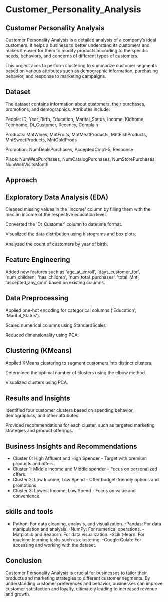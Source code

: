 # Customer_Personality_Analysis

## Customer Personality Analysis

Customer Personality Analysis is a detailed analysis of a company’s ideal customers. It helps a business to better understand its customers and makes it easier for them to modify products according to the specific needs, behaviors, and concerns of different types of customers.

This project aims to perform clustering to summarize customer segments based on various attributes such as demographic information, purchasing behavior, and response to marketing campaigns.



## Dataset

The dataset contains information about customers, their purchases, promotions, and demographics. Attributes include:

People: ID, Year_Birth, Education, Marital_Status, Income, Kidhome, Teenhome, Dt_Customer, Recency, Complain

Products: MntWines, MntFruits, MntMeatProducts, MntFishProducts, MntSweetProducts, MntGoldProds

Promotion: NumDealsPurchases, AcceptedCmp1-5, Response

Place: NumWebPurchases, NumCatalogPurchases, NumStorePurchases, NumWebVisitsMonth


## Approach

## Exploratory Data Analysis (EDA)

Cleaned missing values in the 'Income' column by filling them with the median income of the respective education level.

Converted the 'Dt_Customer' column to datetime format.

Visualized the data distribution using histograms and box plots.

Analyzed the count of customers by year of birth.


## Feature Engineering

Added new features such as 'age_at_enroll', 'days_customer_for', 'num_children', 'has_children', 'num_total_purchases', 'total_Mnt', 'accepted_any_cmp' based on existing columns.

## Data Preprocessing

Applied one-hot encoding for categorical columns ('Education', 'Marital_Status').

Scaled numerical columns using StandardScaler.

Reduced dimensionality using PCA.

## Clustering (KMeans)
Applied KMeans clustering to segment customers into distinct clusters.

Determined the optimal number of clusters using the elbow method.

Visualized clusters using PCA.


## Results and Insights
Identified four customer clusters based on spending behavior, demographics, and other attributes.

Provided recommendations for each cluster, such as targeted marketing strategies and product offerings.

## Business Insights and Recommendations
- Cluster 0: High Affluent and High Spender - Target with premium products and offers.
- Cluster 1: Middle income and Middle spender - Focus on personalized offers.
- Cluster 2: Low Income, Low Spend - Offer budget-friendly options and promotions.
- Cluster 3: Lowest Income, Low Spend - Focus on value and convenience.

  
## skills and tools 
-  Python: For data cleaning, analysis, and visualization.
-Pandas: For data manipulation and analysis.
-NumPy: For numerical operations.
-Matplotlib and Seaborn: For data visualization.
-Scikit-learn: For machine learning tasks such as clustering.
-Google Colab: For accessing and working with the dataset.

## Conclusion
Customer Personality Analysis is crucial for businesses to tailor their products and marketing strategies to different customer segments. By understanding customer preferences and behavior, businesses can improve customer satisfaction and loyalty, ultimately leading to increased revenue and growth.
